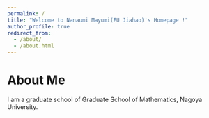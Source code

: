 ```yaml
---
permalink: /
title: "Welcome to Nanaumi Mayumi(FU Jiahao)'s Homepage !"
author_profile: true
redirect_from: 
  - /about/
  - /about.html
---
```


About Me
======
I am a graduate school of Graduate School of Mathematics, Nagoya University. 
